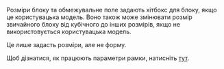 Розміри блоку та обмежувальне поле задають хітбокс для блоку, якщо це користувацька модель. Воно також може змінювати розмір звичайного блоку від кубічного до інших розмірів, якщо не використовується користувацька модель.

Це лише задасть розміри, але не форму.

Щоб дізнатися, як працюють параметри рамки, натисніть [тут](https://mcreator.net/wiki/block-dimensions-and-bonding-box).